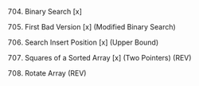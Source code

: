 704. Binary Search [x]

278. First Bad Version [x] (Modified Binary Search)

35. Search Insert Position [x] (Upper Bound)

977. Squares of a Sorted Array [x] (Two Pointers) (REV)

189. Rotate Array (REV)
